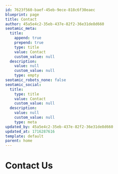 ```yaml
---
id: 7623f560-baef-45eb-9ece-818c6f30eaec
blueprint: page
title: Contact
author: 45a5e4c2-35eb-437e-82f2-36e31de8d660
seotamic_meta:
  title:
    append: true
    prepend: true
    type: title
    value: Contact
    custom_value: null
  description:
    value: null
    custom_value: null
    type: empty
seotamic_robots_none: false
seotamic_social:
  title:
    type: title
    value: Contact
    custom_value: null
  description:
    value: null
    custom_value: null
    type: meta
updated_by: 45a5e4c2-35eb-437e-82f2-36e31de8d660
updated_at: 1716287616
template: default
parent: home
---
```


# Contact Us
